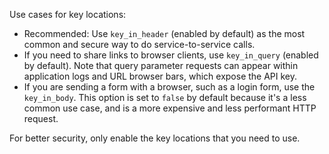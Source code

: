 <!---will be shared in future with key-auth-enc plugin, also shared with on-prem app reg key-auth --->

Use cases for key locations:

* Recommended: Use `key_in_header` (enabled by default) as the most common and
  secure way to do service-to-service calls.
* If you need to share links to browser clients, use `key_in_query` (enabled by default).
  Note that query parameter requests can appear within application logs and URL browser bars,
  which expose the API key.
* If you are sending a form with a browser, such as a login form, use the `key_in_body`. This option is
  set to `false` by default because it's a less common use case, and is a
  more expensive and less performant HTTP request.

For better security, only enable the key locations that you need to use.

